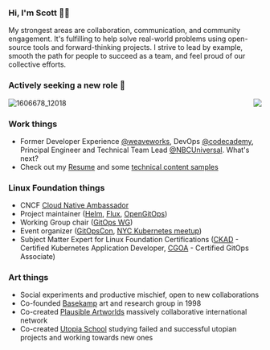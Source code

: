 ### Hi, I'm Scott 🧑‍💻

My strongest areas are collaboration, communication, and community engagement. It's fulfilling to help solve real-world problems using open-source tools and forward-thinking projects. I strive to lead by example, smooth the path for people to succeed as a team, and feel proud of our collective efforts.

### Actively seeking a new role 📣
<!-- ![reddy2startmeow](https://github.com/scottrigby/scottrigby/assets/407675/f722a625-c6dd-447a-9dc0-27c49f03f114) -->

![1606678_12018](https://github.com/scottrigby/scottrigby/assets/407675/008d6f26-fb36-4f95-bbd6-25f60cddb261)
<img align="right" src="https://github.com/scottrigby/scottrigby/assets/407675/f722a625-c6dd-447a-9dc0-27c49f03f114">
<br clear="right"/>

### Work things
- Former Developer Experience [@weaveworks](https://www.weave.works/), DevOps [@codecademy](https://www.codecademy.com/), Principal Engineer and Technical Team Lead [@NBCUniversal](https://www.nbcuniversal.com/). What's next?
- Check out my [Resume](https://docs.google.com/document/d/1DW6DglPUXgqB_x09xFo25B4uo7bxMxVe9I3bY5eHcr4/edit?usp=sharing) and some [technical content samples](https://docs.google.com/document/d/1MgSbKdB3dI4lWlzpeg3ON4kFpM8UY60892qhmXKF-Uo/edit?usp=sharing)

### Linux Foundation things
- CNCF [Cloud Native Ambassador](https://www.cncf.io/people/ambassadors/)
- Project maintainer ([Helm](https://helm.sh/), [Flux](https://fluxcd.io/), [OpenGitOps](https://opengitops.dev/))
- Working Group chair ([GitOps WG](https://github.com/cncf/tag-app-delivery/tree/main/gitops-wg))
- Event organizer ([GitOpsCon](https://events.linuxfoundation.org/cdcon-gitopscon/), [NYC Kubernetes meetup](https://www.meetup.com/new-york-kubernetes-meetup/))
- Subject Matter Expert for Linux Foundation Certifications ([CKAD](https://training.linuxfoundation.org/certification/certified-kubernetes-application-developer-ckad/) - Certified Kubernetes Application Developer, [CGOA](https://training.linuxfoundation.org/certification/certified-gitops-associate-cgoa/) - Certified GitOps Associate)

### Art things
- Social experiments and productive mischief, open to new collaborations
- Co-founded [Basekamp](HTTP://basekamp.com) art and research group in 1998
- Co-created [Plausible Artworlds](https://www.plausibleartworlds.org/) massively collaborative international network
- Co-created [Utopia School](https://www.facebook.com/UtopiaSchool/) studying failed and successful utopian projects and working towards new ones

<!--
**scottrigby/scottrigby** is a ✨ _special_ ✨ repository because its `README.md` (this file) appears on your GitHub profile.

Here are some ideas to get you started:

- 🔭 I’m currently working on ...
- 🌱 I’m currently learning ...
- 👯 I’m looking to collaborate on ...
- 🤔 I’m looking for help with ...
- 💬 Ask me about ...
- 📫 How to reach me: ...
- 😄 Pronouns: ...
- ⚡ Fun fact: ...
-->

